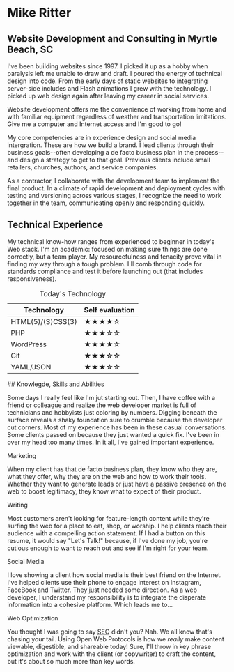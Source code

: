 # Mike Ritter

## Website Development and Consulting in Myrtle Beach, SC

I've been building websites since 1997. I picked it up as a hobby when paralysis left me unable to draw and draft. I poured the energy of technical design into code. From the early days of static websites to integrating server-side includes and Flash animations I grew with the technology. I picked up web design again after leaving my career in social services.

Website development offers me the convenience of working from home and with familiar equipment regardless of weather and transportation limitations. Give me a computer and Internet access and I'm good to go!

My core competencies are in experience design and social media intergration. These are how we build a brand. I lead clients through their business goals--often developing a de facto business plan in the  process--and design a strategy to get to that goal. Previous clients include small retailers, churches, authors, and service companies.

As a contractor, I collaborate with the development team to implement the final product. In a climate of rapid development and deployment cycles with testing and versioning across various stages, I recognize the need to work together in the team, communicating openly and responding quickly.

## Technical Experience

My technical know-how ranges from experienced to beginner in today's Web stack.  I'm an academic: focused on making sure things are done correctly, but a team player. My resourcefulness and tenacity prove vital in finding my way through a tough problem. I'll comb through code for standards compliance and test it before launching out (that includes responsiveness).

<table style="width:100%; table-layout:fixed">
<thead>
<caption>Today's Technology</caption>
<tr>
<th scope="col">Technology</th><th scope="col">Self evaluation</th>
</tr>
</thead>
<tbody>
<tr>
<td> HTML(5)/(S)CSS(3)</td> <td>&#9733;&#9733;&#9733;&#9733;&#9734;</td>
</tr>
<tr>
<td> PHP</td> <td>&#9733;&#9733;&#9733;&#9734;&#9734;</td>
</tr>
<tr>
<td> WordPress</td> <td>&#9733;&#9733;&#9733;&#9733;&#9734;</td>
</tr>
<tr>
<td> Git</td> <td>&#9733;&#9733;&#9733;&#9734;&#9734;</td>
</tr>
<tr>
<td> YAML/JSON</td> <td>&#9733;&#9733;&#9733;&#9734;&#9734;</td>
</tr>
</table>
## Knowlegde, Skills and Abilities

Some days I really feel like I'm jut starting out. Then, I have coffee with a friend or colleague and realize the web developer market is full of technicians and hobbyists just coloring by numbers. Digging beneath the surface reveals a shaky foundation sure to crumble because the developer cut corners. Most of my experience has been in these casual conversations. Some clients passed on because they just wanted a quick fix. I've been in over my head too many times. In it all, I've gained important experience.

 Marketing

When my client has that de facto business plan, they know who they are, what they offer, why they are on the web and how to work their tools. Whether they want to generate leads or just have a passive presence on the web to boost legitimacy, they know what to expect of their product.

 Writing

Most customers aren't looking for feature-length content while they're surfing the web for a place to eat, shop, or worship. I help clients reach their audience with a compelling action statement. If I had a button on this resume, it would say "Let's Talk!" because, if I've done my job, you're cutious enough to want to reach out and see if I'm right for your team.

 Social Media

I love showing a client how social media is their best friend on the Internet. I've helped clients use their phone to engage interest on Instagram, FaceBook and Twitter. They just needed some direction. As a web developer, I understand my responsibility is to integrate the disperate information into a cohesive platform. Which leads me to...

 Web Optimization

You thought I was going to say <abbr title="search engine optimization">SEO</abbr> didn't you? Nah. We all know that's chasing your tail. Using Open Web Protocols is how we _really_ make content viewable, digestible, and shareable today! Sure, I'll throw in key phrase optimization and work with the client (or copywriter) to craft the content, but it's about so much more than key words.